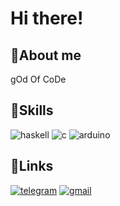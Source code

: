 # Hi there!
## 🦄About me
gOd Of CoDe
## 🌈Skills
![haskell](https://img.shields.io/badge/Haskell-E8CEED?style=for-the-badge&logo=haskell&logoColor=983AEE)
![c](https://img.shields.io/badge/C-F9BDEF?style=for-the-badge&logo=Cloudera&logoColor=FB18C8)
![arduino](https://img.shields.io/badge/Arduino-94FFC9?style=for-the-badge&logo=Arduino&logoColor=04A1D2)
## 🔗Links
[![telegram](https://img.shields.io/badge/Telegram-ABEDE1?style=for-the-badge&logo=Telegram&logoColor)](https://t.me/q11_11p)
[![gmail](https://img.shields.io/badge/Gmail-F9BDEF?style=for-the-badge&logo=Gmail&logoColor=FB18C8)](mailto:llllq1.1.1.1pllll@gmail.com)
